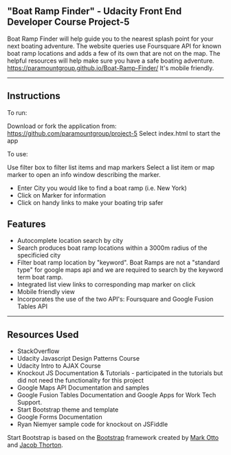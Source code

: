 "Boat Ramp Finder" - Udacity Front End Developer Course Project-5
--------

Boat Ramp Finder will help guide you to the nearest splash point for your next boating adventure. The website queries use Foursquare API for known boat ramp locations and adds a few of its own that are not on the map. The helpful resources will help make sure you have a safe boating adventure. https://paramountgroup.github.io/Boat-Ramp-Finder/ It's mobile friendly. 
***
Instructions
-------
To run:

Download or fork the application from: https://github.com/paramountgroup/project-5
Select index.html to start the app

To use:

Use filter box to filter list items and map markers
Select a list item or map marker to open an info window describing the marker.
* Enter City you would like to find a boat ramp (i.e. New York)
* Click on Marker for information
* Click on handy links to make your boating trip safer


Features
-------

* Autocomplete location search by city
* Search produces boat ramp locations within a 3000m radius of the specificied city
* Filter boat ramp location by "keyword". Boat Ramps are not a "standard type" for google maps api and we are required to search by the keyword term boat ramp. 
* Integrated list view links to corresponding map marker on click
* Mobile friendly view
* Incorporates the use of the two API's: Foursquare and Google Fusion Tables API


***

Resources Used
-----

* StackOverflow
* Udacity Javascript Design Patterns Course
* Udacity Intro to AJAX Course
* Knockout JS Documentation & Tutorials - participated in the tutorials but did not need the functionality for this project
* Google Maps API Documentation and samples
* Google Fusion Tables Documentation and Google Apps for Work Tech Support.
* Start Bootstrap theme and template
* Google Forms Documentation
* Ryan Niemyer sample code for knockout on JSFiddle




Start Bootstrap is based on the [Bootstrap](http://getbootstrap.com/) framework created by [Mark Otto](https://twitter.com/mdo) and [Jacob Thorton](https://twitter.com/fat).



